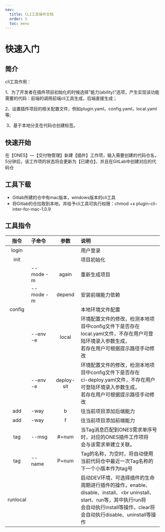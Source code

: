 ```yaml
---
nav:
  title: CLI工具操作文档
  order: 5
  toc: menu
---
```


# 快速入门



## 简介

cli工具作用：

​    1、为了开发者在插件项目初始化的时候选择"能力(ability)"选项，产生实现该功能需要的代码：前端的调用前端cli工具生成，后端直接生成；

​    2、设置插件项目的相关配置文件，例如plugin.yaml，config.yaml，local.yaml等;

​    3、基于本地分支在代码仓创建标签。



## 快速开始

​        在【ONES】—【交付物管理】新建【插件】工作项，输入需要创建的代码仓名，5分钟后，该工作项的状态将会更新为【已建仓】，并且在GitLab中创建对应的代码仓



## 工具下载

- Gitlab所建的仓中有mac版本，windows版本的cli工具
- 将Gitlab的仓拉取到本地，并给予cli工具可执行权限：chmod +x plugin-cli-inter-for-mac-1.0.9



## 工具指令

|   指令   | 子命令     |    参数    | 说明                                                         |
| :------: | :--------- | :--------: | :----------------------------------------------------------- |
|  login   |            |            | 用户登录                                                     |
|   init   |            |            | 项目初始化                                                   |
|          | --mode  -m |   again    | 重新生成项目                                                 |
|          | --mode  -m |   depend   | 安装前端能力依赖                                             |
|  config  |            |            | 本地环境文件配置                                             |
|          | --env -e   |   local    | 环境配置文件的修改，检测本地项目中config文件下是否存在<br />local.yaml文件，不存在用户可登陆环境录入参数生成，<br />若存在用户可根据提示路径手动修改 |
|          | --env -e   | deploy-sit | 环境配置文件的修改，检测本地项目中config文件下是否存在<br />ci-deploy.yaml文件，不存在用户可登陆环境录入参数生成，<br />若存在用户可根据提示路径手动修改 |
|   add    | -way       |     b      | 往当前项目添加后端能力                                       |
|   add    | -way       |     f      | 往当前项目添加前端能力                                       |
|   tag    | --msg      |   #+num    | 当Tag消息匹配到ONES需求单序号时，对应的ONES插件工作项将<br />会与该需求单建立关联。 |
|   tag    | --name     |   P+num    | Tag的名称，为空时，将自动使用当前代码仓中最近一次Tag名称的<br />下一个小版本作为tag号 |
| runlocal |            |            | 启动DEV环境，可选择插件的生命周期进行插件的操作，enable、<br />disable、install、<br uninstall、start、run等，其中执行run将<br />会自动执行install等操作，clear将会自动执行disable、uninstall等操作 |



